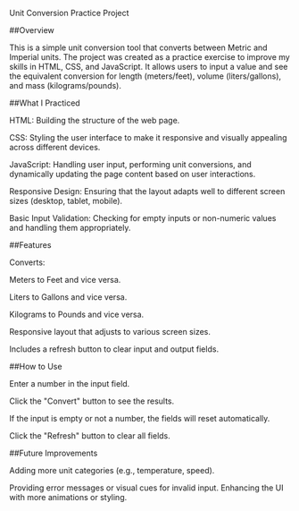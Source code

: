 Unit Conversion Practice Project 


##Overview

This is a simple unit conversion tool that converts between Metric and Imperial units. The project was created as a practice exercise to improve my skills in HTML, CSS, and JavaScript. It allows users to input a value and see the equivalent conversion for length (meters/feet), volume (liters/gallons), and mass (kilograms/pounds).

##What I Practiced

HTML: Building the structure of the web page.

CSS: Styling the user interface to make it responsive and visually appealing across different devices.

JavaScript: Handling user input, performing unit conversions, and dynamically updating the page content based on user interactions.

Responsive Design: Ensuring that the layout adapts well to different screen sizes (desktop, tablet, mobile).

Basic Input Validation: Checking for empty inputs or non-numeric values and handling them appropriately.


##Features

Converts:

Meters to Feet and vice versa.

Liters to Gallons and vice versa.

Kilograms to Pounds and vice versa.

Responsive layout that adjusts to various screen sizes.

Includes a refresh button to clear input and output fields.



##How to Use

Enter a number in the input field.

Click the "Convert" button to see the results.

If the input is empty or not a number, the fields will reset automatically.

Click the "Refresh" button to clear all fields.



##Future Improvements

Adding more unit categories (e.g., temperature, speed).

Providing error messages or visual cues for invalid input.
Enhancing the UI with more animations or styling.
